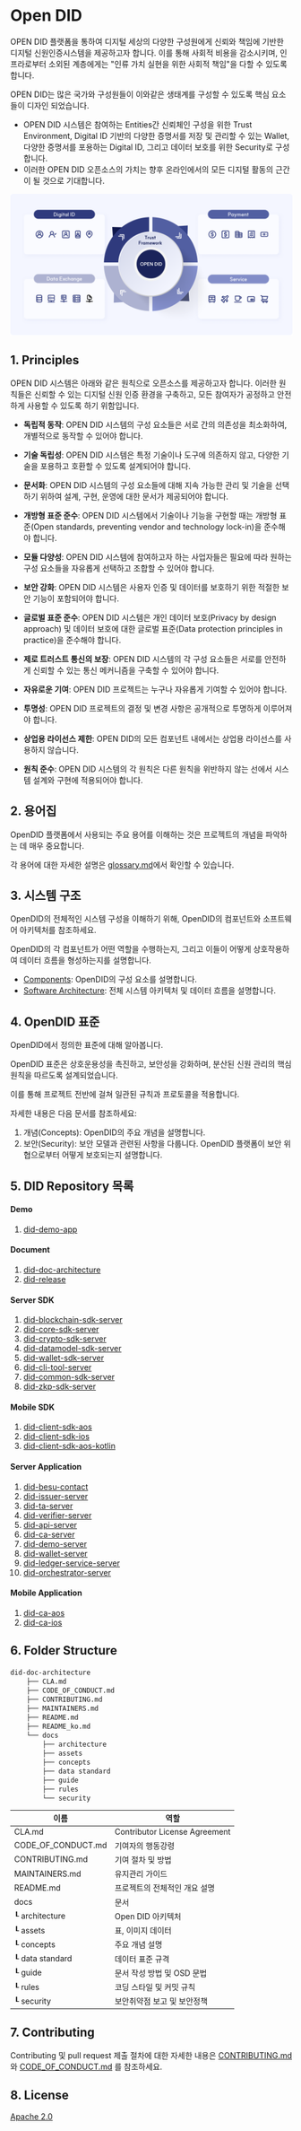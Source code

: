 Open DID
==

OPEN DID 플랫폼을 통하여 디지털 세상의 다양한 구성원에게 신뢰와 책임에 기반한 디지털 신원인증시스템을 제공하고자 합니다. 이를 통해 사회적 비용을 감소시키며, 인프라로부터 소외된 계층에게는 "인류 가치 실현을 위한 사회적 책임"을 다할 수 있도록 합니다.

OPEN DID는 많은 국가와 구성원들이 이와같은 생태계를 구성할 수 있도록 핵심 요소들이 디자인 되었습니다.

* OPEN DID 시스템은 참여하는 Entities간 신뢰체인 구성을 위한 Trust Environment, Digital ID 기반의 다양한 증명서를 저장 및 관리할 수 있는 Wallet, 다양한 증명서를 포용하는 Digital ID, 그리고 데이터 보호를 위한 Security로 구성합니다.
* 이러한 OPEN DID 오픈소스의 가치는 향후 온라인에서의 모든 디지털 활동의 근간이 될 것으로 기대합니다.

![overview](docs/assets/images/index_overview.png)

## 1. Principles
OPEN DID 시스템은 아래와 같은 원칙으로 오픈소스를 제공하고자 합니다. 이러한 원칙들은 신뢰할 수 있는 디지털 신원 인증 환경을 구축하고, 모든 참여자가 공정하고 안전하게 사용할 수 있도록 하기 위함입니다.

* **독립적 동작**: OPEN DID 시스템의 구성 요소들은 서로 간의 의존성을 최소화하여, 개별적으로 동작할 수 있어야 합니다.

* **기술 독립성**: OPEN DID 시스템은 특정 기술이나 도구에 의존하지 않고, 다양한 기술을 포용하고 호환할 수 있도록 설계되어야 합니다.

* **문서화**: OPEN DID 시스템의 구성 요소들에 대해 지속 가능한 관리 및 기술을 선택하기 위하여 설계, 구현, 운영에 대한 문서가 제공되어야 합니다.

* **개방형 표준 준수**: OPEN DID 시스템에서 기술이나 기능을 구현할 때는 개방형 표준(Open standards, preventing vendor and technology lock-in)을 준수해야 합니다.

* **모듈 다양성**: OPEN DID 시스템에 참여하고자 하는 사업자들은 필요에 따라 원하는 구성 요소들을 자유롭게 선택하고 조합할 수 있어야 합니다.

* **보안 강화**: OPEN DID 시스템은 사용자 인증 및 데이터를 보호하기 위한 적절한 보안 기능이 포함되어야 합니다.

* **글로벌 표준 준수**: OPEN DID 시스템은 개인 데이터 보호(Privacy by design approach) 및 데이터 보호에 대한 글로벌 표준(Data protection principles in practice)을 준수해야 합니다.

* **제로 트러스트 통신의 보장**: OPEN DID 시스템의 각 구성 요소들은 서로를 안전하게 신뢰할 수 있는 통신 메커니즘을 구축할 수 있어야 합니다.

* **자유로운 기여**: OPEN DID 프로젝트는 누구나 자유롭게 기여할 수 있어야 합니다.

* **투명성**: OPEN DID 프로젝트의 결정 및 변경 사항은 공개적으로 투명하게 이루어져야 합니다.

* **상업용 라이선스 제한**: OPEN DID의 모든 컴포넌트 내에서는 상업용 라이선스를 사용하지 않습니다.

* **원칙 준수**: OPEN DID 시스템의 각 원칙은 다른 원칙을 위반하지 않는 선에서 시스템 설계와 구현에 적용되어야 합니다.

## 2. 용어집
OpenDID 플랫폼에서 사용되는 주요 용어를 이해하는 것은 프로젝트의 개념을 파악하는 데 매우 중요합니다.

각 용어에 대한 자세한 설명은 [glossary.md](docs/guide/glossary.md)에서 확인할 수 있습니다.

## 3. 시스템 구조
OpenDID의 전체적인 시스템 구성을 이해하기 위해, OpenDID의 컴포넌트와 소프트웨어 아키텍처를 참조하세요.

OpenDID의 각 컴포넌트가 어떤 역할을 수행하는지, 그리고 이들이 어떻게 상호작용하여 데이터 흐름을 형성하는지를 설명합니다.
- [Components](docs/concepts/components.md): OpenDID의 구성 요소를 설명합니다.
- [Software Architecture](docs/architecture/Software%20Architecture.md): 전체 시스템 아키텍처 및 데이터 흐름을 설명합니다.

## 4. OpenDID 표준
OpenDID에서 정의한 표준에 대해 알아봅니다. 

OpenDID 표준은 상호운용성을 촉진하고, 보안성을 강화하며, 분산된 신원 관리의 핵심 원칙을 따르도록 설계되었습니다. 

이를 통해 프로젝트 전반에 걸쳐 일관된 규칙과 프로토콜을 적용합니다.

자세한 내용은 다음 문서를 참조하세요:
1. 개념(Concepts): OpenDID의 주요 개념을 설명합니다.
2. 보안(Security): 보안 모델과 관련된 사항을 다룹니다. OpenDID 플랫폼이 보안 위협으로부터 어떻게 보호되는지 설명합니다.
<!--3. [Protocol](docs/protocol): OpenDID에서 사용하는 통신 프로토콜에 대한 설명입니다. 네트워크 간의 상호작용 방식을 다룹니다.-->

  
## 5. DID Repository 목록

#### Demo

1. [did-demo-app](https://github.com/OmniOneID/did-demo-app)

#### Document

1. [did-doc-architecture](https://github.com/OmniOneID/did-doc-architecture)
1. [did-release](https://github.com/OmniOneID/did-release)

#### Server SDK

1. [did-blockchain-sdk-server](https://github.com/OmniOneID/did-blockchain-sdk-server)
1. [did-core-sdk-server](https://github.com/OmniOneID/did-core-sdk-server)
1. [did-crypto-sdk-server](https://github.com/OmniOneID/did-crypto-sdk-server)
1. [did-datamodel-sdk-server](https://github.com/OmniOneID/did-datamodel-sdk-server)
1. [did-wallet-sdk-server](https://github.com/OmniOneID/did-wallet-sdk-server)
1. [did-cli-tool-server](https://github.com/OmniOneID/did-cli-tool-server)
1. [did-common-sdk-server](https://github.com/OmniOneID/did-common-sdk-server)
1. [did-zkp-sdk-server](https://github.com/OmniOneID/did-zkp-sdk-server)

#### Mobile SDK 

1. [did-client-sdk-aos](https://github.com/OmniOneID/did-client-sdk-aos)
1. [did-client-sdk-ios](https://github.com/OmniOneID/did-client-sdk-ios)
1. [did-client-sdk-aos-kotlin](https://github.com/OmniOneID/did-client-sdk-aos-kotlin)

#### Server Application 

1. [did-besu-contact](https://github.com/OmniOneID/did-besu-contract)
1. [did-issuer-server](https://github.com/OmniOneID/did-issuer-server)
1. [did-ta-server](https://github.com/OmniOneID/did-ta-server)
1. [did-verifier-server](https://github.com/OmniOneID/did-verifier-server)
1. [did-api-server](https://github.com/OmniOneID/did-api-server)
1. [did-ca-server](https://github.com/OmniOneID/did-ca-server)
1. [did-demo-server](https://github.com/OmniOneID/did-demo-server)
1. [did-wallet-server](https://github.com/OmniOneID/did-wallet-server)
1. [did-ledger-service-server](https://github.com/OmniOneID/did-ledger-service-server)
1. [did-orchestrator-server](https://github.com/OmniOneID/did-orchestrator-server)

#### Mobile Application 

1. [did-ca-aos](https://github.com/OmniOneID/did-ca-aos)
1. [did-ca-ios](https://github.com/OmniOneID/did-ca-ios)

## 6. Folder Structure
```
did-doc-architecture
    ├── CLA.md
    ├── CODE_OF_CONDUCT.md
    ├── CONTRIBUTING.md
    ├── MAINTAINERS.md
    ├── README.md
    ├── README_ko.md
    └── docs
        ├── architecture
        ├── assets
        ├── concepts
        ├── data standard
        ├── guide
        ├── rules
        └── security
```

|  이름 |         역할                    |
| ------- | ------------------------------------ |
| CLA.md             | Contributor License Agreement                |
| CODE_OF_CONDUCT.md| 기여자의 행동강령            |
| CONTRIBUTING.md| 기여 절차 및 방법           |
| MAINTAINERS.md          | 유지관리 가이드              |
| README.md  |  프로젝트의 전체적인 개요 설명            |
| docs  |   문서            |
| ┖ architecture  | Open DID 아키텍처          |
| ┖ assets |  표, 이미지 데이터            |
| ┖ concepts |  주요 개념 설명            |
| ┖ data standard |  데이터 표준 규격            |
| ┖ guide |  문서 작성 방법 및 OSD 문법            |
| ┖ rules |  코딩 스타일 및 커밋 규칙            |
| ┖ security |  보안취약점 보고 및 보안정책           |

## 7. Contributing
Contributing 및 pull request 제출 절차에 대한 자세한 내용은 [CONTRIBUTING.md](CONTRIBUTING.md)와 [CODE_OF_CONDUCT.md](CODE_OF_CONDUCT.md) 를 참조하세요.

## 8. License
[Apache 2.0](https://github.com/OmniOneID/did-doc-architecture/blob/main/LICENSE)
